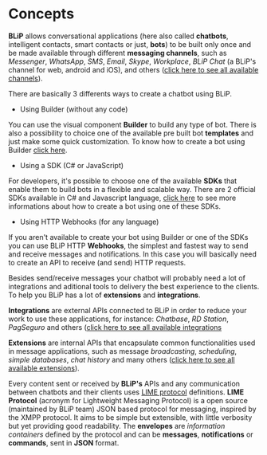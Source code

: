 # Concepts

**BLiP** allows conversational applications (here also called **chatbots**, intelligent contacts, smart contacts or just, **bots**) to be built only once and be made available through different **messaging channels**, such as *Messenger*, *WhatsApp*, *SMS*, *Email*, *Skype*, *Workplace*, *BLiP Chat* (a BLiP's channel for web, android and iOS), and others ([click here to see all available channels](.#channels)).

There are basically 3 differents ways to create a chatbot using BLiP.

- Using Builder (without any code)

You can use the visual component **Builder** to build any type of bot. There is also a possibility to choice one of the available pre built bot **templates** and just make some quick customization. To know how to create a bot using Builder [click here](#using-builder).

- Using a SDK (C\# or JavaScript)

For developers, it's possible to choose one of the available **SDKs** that enable them to build bots in a flexible and scalable way. There are 2 official SDKs available in C\# and Javascript language, [click here](#using-sdk-csharp) to see more informations about how to create a bot using one of these SDKs.

- Using HTTP Webhooks (for any language)

If you aren't available to create your bot using Builder or one of the SDKs you can use BLiP HTTP **Webhooks**, the simplest and fastest way to send and receive messages and notifications. In this case you will basically need to create an API to receive (and send) HTTP requests.

Besides send/receive messages your chatbot will probably need a lot of integrations and aditional tools to delivery the best experience to the clients. To help you BLiP has a lot of **extensions** and **integrations**. 

**Integrations** are external APIs connected to BLiP in order to reduce your work to use these applications, for instance: *Chatbase*, *RD Station*, *PagSeguro* and others ([click here to see all available integrations](.#integrations)

**Extensions** are internal APIs that encapsulate common functionalities used in message applications, such as message *broadcasting*, *scheduling*, *simple databases*, *chat history* and many others ([click here to see all available extensions](.#extensions)).

Every content sent or received by **BLiP's** APIs and any communication between chatbots and their clients uses [LIME protocol](http://limeprotocol.org) definitions. 
**LIME Protocol** (acronym for Lightweight Messaging Protocol) is a open source (maintained by BLiP team) JSON based protocol for messaging, inspired by the XMPP protocol. It aims to be simple but extensible, with little verbosity but yet providing good readability.
The **envelopes** are *information containers* defined by the protocol and can be **messages**, **notifications** or **commands**, sent in **JSON** format.